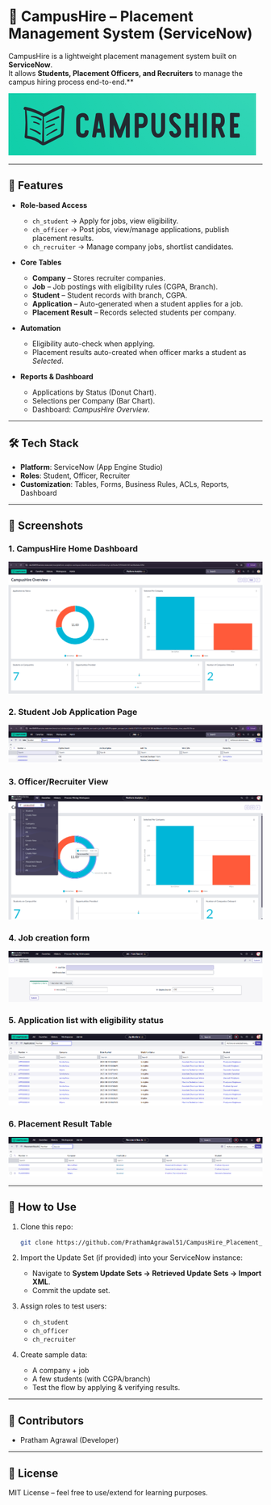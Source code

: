 # 🚀 CampusHire – Placement Management System (ServiceNow)

CampusHire is a lightweight placement management system built on **ServiceNow**.  
It allows **Students, Placement Officers, and Recruiters** to manage the campus hiring process end-to-end.**

![CampusHire-Pratham](https://github.com/PrathamAgrawal51/CampusHire_Placement_Managment_Using_ServiceNow/blob/b798e1e4167ac19b3c4a7d53101dac632f62d67e/Screenshots/Pratham-CampusHire.png)


---

## 🎯 Features

- **Role-based Access**
  - `ch_student` → Apply for jobs, view eligibility.
  - `ch_officer` → Post jobs, view/manage applications, publish placement results.
  - `ch_recruiter` → Manage company jobs, shortlist candidates.

- **Core Tables**
  - **Company** – Stores recruiter companies.
  - **Job** – Job postings with eligibility rules (CGPA, Branch).
  - **Student** – Student records with branch, CGPA.
  - **Application** – Auto-generated when a student applies for a job.
  - **Placement Result** – Records selected students per company.

- **Automation**
  - Eligibility auto-check when applying.
  - Placement results auto-created when officer marks a student as *Selected*.

- **Reports & Dashboard**
  - Applications by Status (Donut Chart).
  - Selections per Company (Bar Chart).
  - Dashboard: *CampusHire Overview*.

---

## 🛠 Tech Stack

- **Platform**: ServiceNow (App Engine Studio)
- **Roles**: Student, Officer, Recruiter
- **Customization**: Tables, Forms, Business Rules, ACLs, Reports, Dashboard

---

## 📸 Screenshots

### 1. CampusHire Home Dashboard
![Dashboard](https://github.com/PrathamAgrawal51/CampusHire_Placement_Managment_Using_ServiceNow/blob/b798e1e4167ac19b3c4a7d53101dac632f62d67e/Screenshots/1_Home_Dashboard.png)

### 2. Student Job Application Page
![Apply Job](https://github.com/PrathamAgrawal51/CampusHire_Placement_Managment_Using_ServiceNow/blob/b798e1e4167ac19b3c4a7d53101dac632f62d67e/Screenshots/2_Student_Job_Application.png)

### 3. Officer/Recruiter View
![Officer View](https://github.com/PrathamAgrawal51/CampusHire_Placement_Managment_Using_ServiceNow/blob/b798e1e4167ac19b3c4a7d53101dac632f62d67e/Screenshots/3_Officer_Nav_Menu.png)

### 4. Job creation form
![Job creation](https://github.com/PrathamAgrawal51/CampusHire_Placement_Managment_Using_ServiceNow/blob/b798e1e4167ac19b3c4a7d53101dac632f62d67e/Screenshots/4_Job_Form.png)

### 5. Application list with eligibility status
![Application list](https://github.com/PrathamAgrawal51/CampusHire_Placement_Managment_Using_ServiceNow/blob/b798e1e4167ac19b3c4a7d53101dac632f62d67e/Screenshots/5_Application_List.png)

### 6. Placement Result Table
![Placement Result](https://github.com/PrathamAgrawal51/CampusHire_Placement_Managment_Using_ServiceNow/blob/b798e1e4167ac19b3c4a7d53101dac632f62d67e/Screenshots/6_Placement_Result.png)

---

## 🚀 How to Use

1. Clone this repo:
   ```bash
   git clone https://github.com/PrathamAgrawal51/CampusHire_Placement_Managment_Using_ServiceNow.git
   ```

2. Import the Update Set (if provided) into your ServiceNow instance:  
   - Navigate to **System Update Sets → Retrieved Update Sets → Import XML**.  
   - Commit the update set.  

3. Assign roles to test users:
   - `ch_student`
   - `ch_officer`
   - `ch_recruiter`

4. Create sample data:
   - A company + job
   - A few students (with CGPA/branch)
   - Test the flow by applying & verifying results.

---

## 🙌 Contributors

- Pratham Agrawal (Developer)

---

## 📄 License

MIT License – feel free to use/extend for learning purposes.
